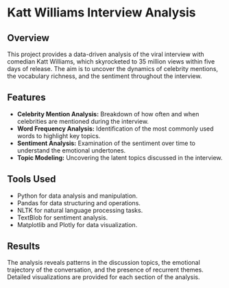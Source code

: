 # Katt Williams Interview Analysis

## Overview
This project provides a data-driven analysis of the viral interview with comedian Katt Williams, which skyrocketed to 35 million views within five days of release. The aim is to uncover the dynamics of celebrity mentions, the vocabulary richness, and the sentiment throughout the interview.

## Features
- **Celebrity Mention Analysis:** Breakdown of how often and when celebrities are mentioned during the interview.
- **Word Frequency Analysis:** Identification of the most commonly used words to highlight key topics.
- **Sentiment Analysis:** Examination of the sentiment over time to understand the emotional undertones.
- **Topic Modeling:** Uncovering the latent topics discussed in the interview.

## Tools Used
- Python for data analysis and manipulation.
- Pandas for data structuring and operations.
- NLTK for natural language processing tasks.
- TextBlob for sentiment analysis.
- Matplotlib and Plotly for data visualization.

## Results
The analysis reveals patterns in the discussion topics, the emotional trajectory of the conversation, and the presence of recurrent themes. Detailed visualizations are provided for each section of the analysis.
